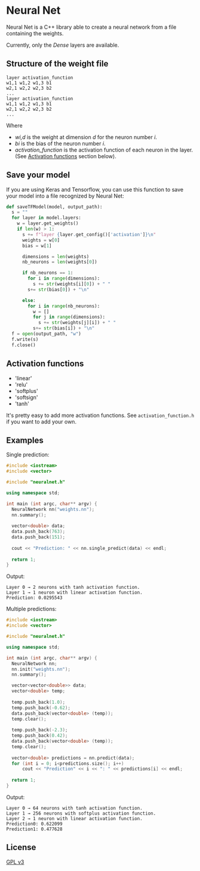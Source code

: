 # Neural Net

Neural Net is a C++ library able to create a neural network from a file containing the weights.

Currently, only the *Dense* layers are available.

## Structure of the weight file

```
layer activation_function
w1,1 w1,2 w1,3 b1
w2,1 w2,2 w2,3 b2
...
layer activation_function
w1,1 w1,2 w1,3 b1
w2,1 w2,2 w2,3 b2
...
```
Where 
+ *wi,d* is the weight at dimension *d* for the neuron number *i*.
+ *bi* is the bias of the neuron number *i*.
+ *activation_function* is the activation function of each neuron in the layer. (See [Activation functions](#activation-functions) section below).

## Save your model
If you are using Keras and Tensorflow, you can use this function to save your model into a file recognized by Neural Net:
```python
def saveTFModel(model, output_path):
  s = ""
  for layer in model.layers:
    w = layer.get_weights()
    if len(w) > 1:
      s += f"layer {layer.get_config()['activation']}\n"
      weights = w[0]
      bias = w[1]

      dimensions = len(weights)
      nb_neurons = len(weights[0])

      if nb_neurons == 1:
        for i in range(dimensions):
          s += str(weights[i][0]) + " "
        s+= str(bias[0]) + "\n"

      else:
        for i in range(nb_neurons):
          w = []
          for j in range(dimensions):
            s += str(weights[j][i]) + " "
          s+= str(bias[i]) + "\n"
  f = open(output_path, "w")
  f.write(s)
  f.close()
```

## Activation functions
+ 'linear'
+ 'relu'
+ 'softplus'
+ 'softsign'
+ 'tanh'

It's pretty easy to add more activation functions. See `activation_function.h` if you want to add your own.


## Examples
Single prediction:
```c++
#include <iostream>
#include <vector>

#include "neuralnet.h"

using namespace std;

int main (int argc, char** argv) {
  NeuralNetwork nn("weights.nn");
  nn.summary();
  
  vector<double> data;
  data.push_back(763);
  data.push_back(151);
	
  cout << "Prediction: " << nn.single_predict(data) << endl;
	
  return 1;
}
```

Output:
```
Layer 0 → 2 neurons with tanh activation function.
Layer 1 → 1 neuron with linear activation function.
Prediction: 0.0295543
```

Multiple predictions:
```c++
#include <iostream>
#include <vector>

#include "neuralnet.h"

using namespace std;

int main (int argc, char** argv) {
  NeuralNetwork nn;
  nn.init("weights.nn");
  nn.summary();

  vector<vector<double>> data;
  vector<double> temp;
	
  temp.push_back(1.0);
  temp.push_back(-0.62);
  data.push_back(vector<double> (temp));
  temp.clear();
	
  temp.push_back(-2.3);
  temp.push_back(0.42);
  data.push_back(vector<double> (temp));
  temp.clear();
	
  vector<double> predictions = nn.predict(data);
  for (int i = 0; i<predictions.size(); i++)
	  cout << "Prediction" << i << ": " << predictions[i] << endl;
	
  return 1;
}
```

Output:
```
Layer 0 → 64 neurons with tanh activation function.
Layer 1 → 256 neurons with softplus activation function.
Layer 2 → 1 neuron with linear activation function.
Prediction0: 0.622099
Prediction1: 0.477628
```


## License
[GPL v3](https://choosealicense.com/licenses/gpl-3.0/)